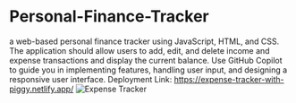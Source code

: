 # Personal-Finance-Tracker
 a web-based personal finance tracker using JavaScript, HTML, and CSS. The application should allow users to add, edit, and delete income and expense transactions and display the current balance. Use GitHub Copilot to guide you in implementing features, handling user input, and designing a responsive user interface.
Deployment Link: https://expense-tracker-with-piggy.netlify.app/
![Expense Tracker](https://github.com/Sreejavastar/Personal-Finance-Tracker/assets/77427558/13abe9a3-7701-4d6b-b885-be5bd29a83ab)
